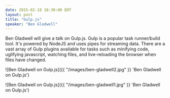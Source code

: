 ```yaml
---
date: 2015-02-18 18:30:00 EDT
layout: post
title: "Gulp.js"
speaker: "Ben Gladwell"
---
```


Ben Gladwell will give a talk on Gulp.js. Gulp is a popular task runner/build tool. It's powered by NodeJS and uses pipes for streaming data. There are a vast array of Gulp plugins available for tasks such as minifying code, uglifying javascript, watching files, and live-reloading the browser when files have changed.

![Ben Gladwell on Gulp.js]({{ "/images/ben-gladwell2.jpg" }} 'Ben Gladwell on Gulp.js')

![Ben Gladwell on Gulp.js]({{ "/images/ben-gladwell1.jpg" }} 'Ben Gladwell on Gulp.js')
